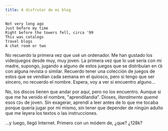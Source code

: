 ```yaml
---
title: A disfrutar de mi blog
---
```

```
Not very long ago
Just before my time
Right before the towers fell, circa '99  
This was catalogs  
Travel blogs  
A chat room or two
```

No recuerdo la primera vez que usé un ordenador. Me han gustado los videojuegos desde muy, muy joven. La primera vez que lo usé sería con mi madre, supongo, jugando a alguno de estos juegos que se distribuían en `CD` con alguna revista o similar. Recuerdo tener una colección de juegos de estos que se vendían cada semana en el quiosco, pero si tengo que ser sincero, no recuerdo el nombre. Espera, voy a ver si encuentro alguno...

No, los discos tienen que andar por aquí, pero no los encuentro. Aunque si que me ha venido el nombre, "aprendilandia". Dioses, _literalmente quemé_ esos `CDs` de joven. Sin exagerar, aprendí a leer antes de lo que me tocaba porque quería jugar por mi mismo, sin tener que depender de ningún adulto que me leyera los textos o las instrucciones.

...y luego, llegó Internet. Primero con un módem de, ¿que? ¿128k?